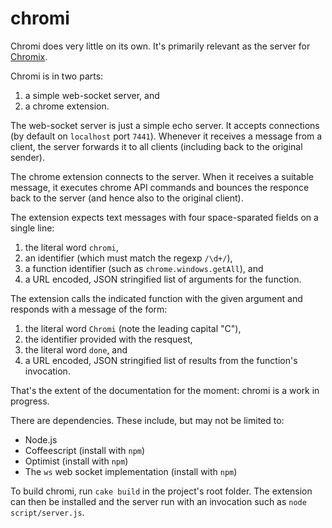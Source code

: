 chromi
======

Chromi does very little on its own.  It's primarily relevant as the server for
[Chromix](https://github.com/smblott-github/chromix).

Chromi is in two parts:

  1. a simple web-socket server, and
  2. a chrome extension.

The web-socket server is just a simple echo server.  It accepts connections (by
default on `localhost` port `7441`).  Whenever it receives a message from a
client, the server forwards it to all clients (including back to the original sender).

The chrome extension connects to the server.  When it receives a suitable
message, it executes chrome API commands and bounces the responce back to the
server (and hence also to the original client).

The extension expects text messages with four space-sparated fields on a single line:

  1. the literal word `chromi`,
  2. an identifier (which must match the regexp `/\d+/`),
  3. a function identifier (such as `chrome.windows.getAll`), and
  4. a URL encoded, JSON stringified list of arguments for the function.

The extension calls the indicated function with the given argument and responds with a message of the form:

  1. the literal word `Chromi` (note the leading capital "C"),
  2. the identifier provided with the resquest,
  3. the literal word `done`, and
  4. a URL encoded, JSON stringified list of results from the function's invocation.

That's the extent of the documentation for the moment: chromi is a work in progress.

There are dependencies.  These include, but may not be limited to:

  - Node.js
  - Coffeescript (install with `npm`)
  - Optimist (install with `npm`)
  - The `ws` web socket implementation (install with `npm`)

To build chromi, run `cake build` in the project's root folder.  The extension
can then be installed and the server run with an invocation such as `node
script/server.js`.
